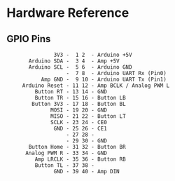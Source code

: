 # Hardware Reference

## GPIO Pins

                   3V3 -  1 2  - Arduino +5V
           Arduino SDA -  3 4  - Amp +5V
           Arduino SCL -  5 6  - Arduino GND
                       -  7 8  - Arduino UART Rx (Pin0)
               Amp GND -  9 10 - Arduino UART Tx (Pin1)
         Arduino Reset - 11 12 - Amp BCLK / Analog PWM L
             Button RT - 13 14 - GND
             Button TR - 15 16 - Button LB
            Button 3V3 - 17 18 - Button BL
                  MOSI - 19 20 - GND
                  MISO - 21 22 - Button LT
                  SCLK - 23 24 - CE0
                   GND - 25 26 - CE1
                       - 27 28 -
                       - 29 30 - GND
           Button Home - 31 32 - Button BR
          Analog PWM R - 33 34 - GND
             Amp LRCLK - 35 36 - Button RB
             Button TL - 37 38 - 
                   GND - 39 40 - Amp DIN
        